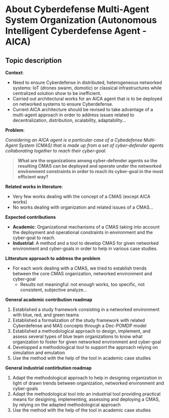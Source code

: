 # About Cyberdefense Multi-Agent System Organization (Autonomous Intelligent Cyberdefense Agent - AICA)

## Topic description

**Context**:
- Need to ensure Cyberdefense in distributed, heterogeneous networked systems: IoT (drones swarm, domotic) or classical infrastructures while centralized solution show to be inefficient.
- Carried out architectural works for an AICA agent that is to be deployed on networked systems to ensure Cyberdefense.
- Current AICA architecture should be revised to take advantage of a multi-agent approach in order to address issues related to decentralization, distribution, scalability, adaptability...

**Problem**:

_Considering an AICA agent is a particular case of a Cybedefense Multi-Agent System (CMAS) that is made up from a set of cyber-defender agents collaborating together to reach their cyber-goal._

> **What are the organizations among cyber-defender agents so the resulting CMAS can be deployed and operate under the networked environment constraints in order to reach its cyber-goal in the most efficient way?**

**Related works in literature**:
- Very few works dealing with the concept of a CMAS (except AICA works)
- No works dealing with organization and related issues of a CMAS...

**Expected contributions**
- **Academic**: Organizational mechanisms of a CMAS taking into account the deployment and operational constraints in environment and the cyber-goal to reach.
- **Industrial**: A method and a tool to develop CMAS for given networked environment and cyber-goals in order to help in various case studies.

**Litterature approach to address the problem**
- For each work dealing with a CMAS, we tried to establish trends between the core CMAS organization, networked environment and cyber-goal
    - Results not meaningful: not enough works, too specific, not consistent, subjective analyze...

**General academic contribution roadmap**
1) Established a study framework consisting in a networked environment with blue, red, and green teams
2) Established a formalization of the study framework with related Cyberdefense and MAS concepts through a Dec-POMDP model
3) Established a methodological approach to design, implement, and assess several types of blue team organizations to know what organization to foster for given networked environment and cyber-goal
4) Developped a methodological tool to support the approach relying on simulation and emulation
5) Use the method with the help of the tool in academic case studies

**General industrial contirbution roadmap**
1) Adapt the methodological approach to help in designing organization in light of drawn trends between organization, networked environment and cyber-goals
2) Adapt the methodological tool into an industrial tool providing practical means for designing, implementing, assessing and deploying a CMAS, by relying on the adapted methodological approach
5) Use the method with the help of the tool in academic case studies